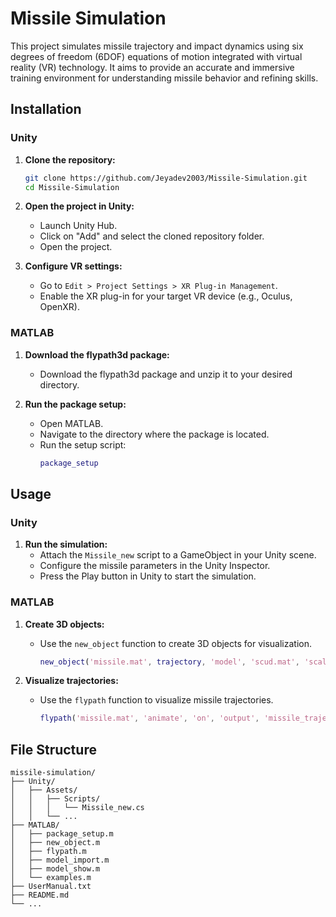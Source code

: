 # Missile Simulation

This project simulates missile trajectory and impact dynamics using six degrees of freedom (6DOF) equations of motion integrated with virtual reality (VR) technology. It aims to provide an accurate and immersive training environment for understanding missile behavior and refining skills.

## Installation

### Unity

1. **Clone the repository:**
    ```bash
    git clone https://github.com/Jeyadev2003/Missile-Simulation.git
    cd Missile-Simulation
    ```

2. **Open the project in Unity:**
    - Launch Unity Hub.
    - Click on "Add" and select the cloned repository folder.
    - Open the project.

3. **Configure VR settings:**
    - Go to `Edit > Project Settings > XR Plug-in Management`.
    - Enable the XR plug-in for your target VR device (e.g., Oculus, OpenXR).

### MATLAB

1. **Download the flypath3d package:**
    - Download the flypath3d package and unzip it to your desired directory.

2. **Run the package setup:**
    - Open MATLAB.
    - Navigate to the directory where the package is located.
    - Run the setup script:
      ```matlab
      package_setup
      ```

## Usage

### Unity

1. **Run the simulation:**
    - Attach the `Missile_new` script to a GameObject in your Unity scene.
    - Configure the missile parameters in the Unity Inspector.
    - Press the Play button in Unity to start the simulation.

### MATLAB

1. **Create 3D objects:**
    - Use the `new_object` function to create 3D objects for visualization.
      ```matlab
      new_object('missile.mat', trajectory, 'model', 'scud.mat', 'scale', 5);
      ```

2. **Visualize trajectories:**
    - Use the `flypath` function to visualize missile trajectories.
      ```matlab
      flypath('missile.mat', 'animate', 'on', 'output', 'missile_trajectory.gif');
      ```

## File Structure

```
missile-simulation/
├── Unity/
│   ├── Assets/
│   │   ├── Scripts/
│   │   │   └── Missile_new.cs
│   │   └── ...
├── MATLAB/
│   ├── package_setup.m
│   ├── new_object.m
│   ├── flypath.m
│   ├── model_import.m
│   ├── model_show.m
│   └── examples.m
├── UserManual.txt
├── README.md
└── ...
```
